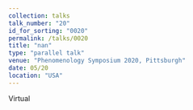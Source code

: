 ```yaml
---
collection: talks
talk_number: "20"
id_for_sorting: "0020"
permalink: /talks/0020
title: "nan" 
type: "parallel talk"
venue: "Phenomenology Symposium 2020, Pittsburgh"
date: 05/20
location: "USA"
---
```


Virtual
